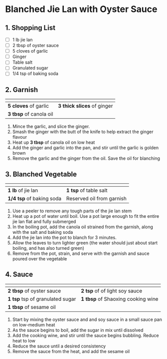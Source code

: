 # Blanched Jie Lan with Oyster Sauce

## 1. Shopping List
- [ ] 1 lb jie lan
- [ ] 2 tbsp of oyster sauce
- [ ] 5 cloves of garlic
- [ ] Ginger
- [ ] Table salt
- [ ] Granulated sugar
- [ ] 1/4 tsp of baking soda

## 2. Garnish
|<!-- -->|<!-- -->|
|---|---|
|**5 cloves** of garlic|**3 thick slices** of ginger|
|**3 tbsp** of canola oil||

1. Mince the garlic, and slice the ginger. 
2. Smash the ginger with the butt of the knife to help extract the ginger flavour
3. Heat up **3 tbsp** of canola oil on low heat
4. Add the ginger and garlic into the pan, and stir until the garlic is golden brown
5. Remove the garlic and the ginger from the oil. Save the oil for blanching

## 3. Blanched Vegetable
|<!-- -->|<!-- -->|
|---|---|
|**1 lb** of jie lan|**1 tsp** of table salt|
|**1/4 tsp** of baking soda|Reserved oil from garnish|

1. Use a peeler to remove any tough parts of the jie lan stem
2. Heat up a pot of water until boil. Use a pot large enough to fit the entire jie lan flat and fully submerged
3. In the boiling pot, add the canola oil strained from the garnish, along with the salt and baking soda
4. Add the jie lan into the pot to blanch for 3 minutes.
5. Allow the leaves to turn lighter green (the water should just about start boiling, and has also turned green)
6. Remove from the pot, strain, and serve with the garnish and sauce poured over the vegetable

## 4. Sauce
|<!-- -->|<!-- -->|
|---|---|
|**2 tbsp** of oyster sauce|**2 tsp** of of light soy sauce|
|**1 tsp** tsp of granulated sugar|**1 tbsp** of Shaoxing cooking wine|
|**1 tbsp** of sesame oil||

1. Start by mixing the oyster sauce and and soy sauce in a small sauce pan on low-medium heat
2. As the sauce begins to boil, add the sugar in mix until dissolved
3. Add the cooking wine, and stir until the sauce begins bubbling. Reduce heat to low
4. Reduce the sauce until a desired consistency
5. Remove the sauce from the heat, and add the sesame oil
